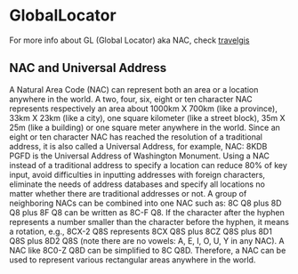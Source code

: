 # GlobalLocator

For more info about GL (Global Locator) aka NAC, check [travelgis](http://www.travelgis.com/map.asp)

## NAC and Universal Address
A Natural Area Code (NAC) can represent both an area or a location anywhere in the world. A two, four, six, eight or ten character NAC represents respectively an area about 1000km X 700km (like a province), 33km X 23km (like a city), one square kilometer (like a street block), 35m X 25m (like a building) or one square meter anywhere in the world. Since an eight or ten character NAC has reached the resolution of a traditional address, it is also called a Universal Address, for example, NAC: 8KDB PGFD is the Universal Address of Washington Monument. Using a NAC instead of a traditional address to specify a location can reduce 80% of key input, avoid difficulties in inputting addresses with foreign characters, eliminate the needs of address databases and specify all locations no matter whether there are traditional addresses or not. A group of neighboring NACs can be combined into one NAC such as: 8C Q8 plus 8D Q8 plus 8F Q8 can be written as 8C-F Q8. If the character after the hyphen represents a number smaller than the character before the hyphen, it means a rotation, e.g., 8CX-2 Q8S represents 8CX Q8S plus 8CZ Q8S plus 8D1 Q8S plus 8D2 Q8S (note there are no vowels: A, E, I, O, U, Y in any NAC). A NAC like 8C0-Z Q8D can be simplified to 8C Q8D. Therefore, a NAC can be used to represent various rectangular areas anywhere in the world. 
